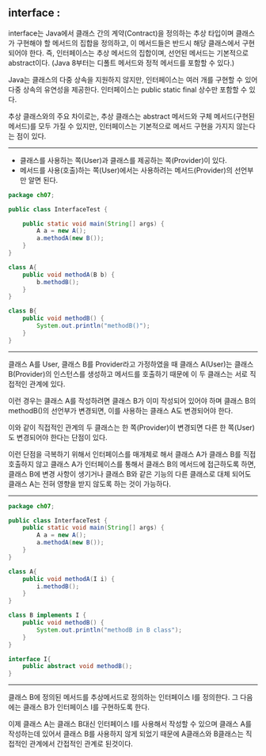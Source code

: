 ## interface : 
interface는 Java에서 클래스 간의 계약(Contract)을 정의하는 추상 타입이며 클래스가 구현해야 할 메서드의 집합을 정의하고, 
이 메서드들은 반드시 해당 클래스에서 구현되어야 한다. 
즉, 인터페이스는 추상 메서드의 집합이며, 선언된 메서드는 기본적으로 abstract이다.
(Java 8부터는 디폴트 메서드와 정적 메서드를 포함할 수 있다.)

Java는 클래스의 다중 상속을 지원하지 않지만, 인터페이스는 여러 개를 구현할 수 있어 다중 상속의 유연성을 제공한다.
인터페이스는 public static final 상수만 포함할 수 있다.

추상 클래스와의 주요 차이로는, 추상 클래스는 abstract 메서드와 구체 메서드(구현된 메서드)를 모두 가질 수 있지만, 인터페이스는 기본적으로 메서드 구현을 가지지 않는다는 점이 있다.
___


- 클래스를 사용하는 쪽(User)과 클래스를 제공하는 쪽(Provider)이 있다.
- 메서드를 사용(호출)하는 쪽(User)에서는 사용하려는 메서드(Provider)의 선언부만 알면 된다.

```java
package ch07;

public class InterfaceTest {

	public static void main(String[] args) {
		A a = new A();
		a.methodA(new B());
	}
}

class A{
	public void methodA(B b) {
		b.methodB();
	}
}

class B{
	public void methodB() {
		System.out.println("methodB()");
	}
}
```
___

클래스 A를 User, 클래스 B를 Provider라고 가정하였을 때 클래스 A(User)는 클래스 B(Provider)의 인스턴스를 생성하고 메서드를 
호출하기 때문에 이 두 클래스는 서로 직접적인 관계에 있다.

이런 경우는 클래스 A를 작성하려면 클래스 B가 이미 작성되어 있어야 하며 클래스 B의 methodB()의 선언부가 변경되면, 이를 사용하는 클래스 A도 변경되어야 한다.

이와 같이 직접적인 관계의 두 클래스는 한 쪽(Provider)이 변경되면 다른 한 쪽(User)도 변경되어야 한다는 단점이 있다.

이런 단점을 극복하기 위해서 인터페이스를 매개체로 해서 클래스 A가 클래스 B를 직접 호출하지 않고 클래스 A가 인터페이스를 통해서 클래스 B의 메서드에 접근하도록 하면, 클래스 B에 변경 사항이 생기거나 클래스 B와 같은 기능의 다른 클래스로 대체 되어도 클래스 A는 전혀 영향을 받지 않도록 하는 것이 가능하다.
___

```java
package ch07;

public class InterfaceTest {
	public static void main(String[] args) {
		A a = new A();
		a.methodA(new B());
	}
}

class A{
	public void methodA(I i) {
		i.methodB();
	}
}

class B implements I {
	public void methodB() {
		System.out.println("methodB in B class");
	}
}

interface I{
	public abstract void methodB();
}
```
___

클래스 B에 정의된 메서드를 추상메서드로 정의하는 인터페이스 I를 정의한다. 그 다음에는 클래스 B가 인터페이스 I를 구현하도록 한다.

이제 클래스 A는 클래스 B대신 인터페이스 I를 사용해서 작성할 수 있으며 클래스 A를 작성하는데 있어서 클래스 B를 사용하지 않게 되었기 때문에 A클래스와 B클래스는 직접적인 관계에서 간접적인 관계로 된것이다.
